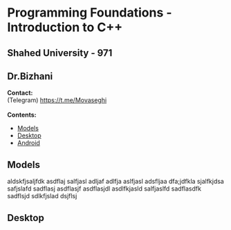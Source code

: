 # Programming Foundations - Introduction to C++
## Shahed University - 971
## Dr.Bizhani
**Contact:** 
<br />
(Telegram) https://t.me/Movaseghi
<br />
<br />
**Contents:**
* [Models](#models)
* [Desktop](#desktop)
* [Android](#android)

## Models

aldskfjsaljfdk
asdflaj
salfjasl
adljaf
adlfja
aslfjasl
adsfljaa
dfa;jdfkla
sjalfkjdsa
safjslafd
sadflasj
asdflasjf
asdflasjdl
asdlfkjasld
salfjaslfd
sadflasdfk
sadflsjd
sdlkfjslad
dsjflsj



## Desktop
